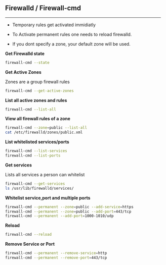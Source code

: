 ## Firewalld / Firewall-cmd

---


* Temporary rules get activated immidiatly

* To Activate permanent rules one needs to reload firewalld.

* If you dont specify a zone, your default zone will be used.

**Get Firewalld state**
```bash
firewall-cmd --state
```

**Get Active Zones**

Zones are a group firewall rules
```bash
firewall-cmd --get-active-zones
```

**List all active zones and rules**
```bash
firewall-cmd --list-all
```

**View all firewall rules of a zone**
```bash
firewall-cmd --zone=public --list-all
cat /etc/firewalld/zones/public.xml
```

**List whitelisted services/ports**
```bash
firewall-cmd --list-services
firewall-cmd --list-ports
```

**Get services**

Lists all services a person can whitelist
```bash
firewall-cmd --get-services
ls /usr/lib/firewalld/services/
```

**Whitelist service,port and multiple ports**
```bash
firewall-cmd --permanent --zone=public --add-service=https
firewall-cmd --permanent --zone=public --add-port=443/tcp
firewall-cmd --permanent --add-port=1000-1010/udp
```

**Reload**
```bash
firewall-cmd --reload
```

**Remove Service or Port**
```bash
firewall-cmd --permanent --remove-service=http
firewall-cmd --permanent --remove-port=443/tcp
```
